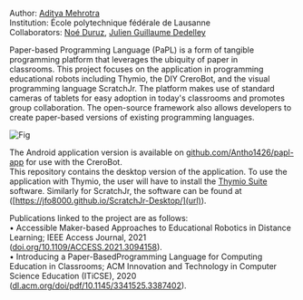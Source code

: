 Author: [Aditya Mehrotra](https://www.linkedin.com/in/mehrotraaditya/)  
Institution: École polytechnique fédérale de Lausanne  
Collaborators: [Noé Duruz](https://people.epfl.ch/noe.duruz?lang=en), [Julien Guillaume Dedelley](https://people.epfl.ch/julien.dedelley)

Paper-based Programming Language (PaPL) is a form of tangible programming platform that leverages the ubiquity of paper in classrooms. This project focuses on the application in programming educational robots including Thymio, the DIY CreroBot, and the visual programming language ScratchJr. The platform makes use of standard cameras of tablets for easy adoption in today's classrooms and promotes group collaboration. The open-source framework also allows developers to create paper-based versions of existing programming languages.  

![Fig](https://user-images.githubusercontent.com/4020043/124393409-07845a00-dd18-11eb-825e-68fdc681f850.jpg)



The Android application version is available on [github.com/Antho1426/papl-app](url) for use with the CreroBot.  
This repository contains the desktop version of the application. To use the application with Thymio, the user will have to install the [Thymio Suite](https://www.thymio.org/program/) software. Similarly for ScratchJr, the software can be found at ([https://jfo8000.github.io/ScratchJr-Desktop/](url)). 

Publications linked to the project are as follows:  
• Accessible Maker-based Approaches to Educational Robotics in Distance Learning; IEEE Access Journal, 2021 ([doi.org/10.1109/ACCESS.2021.3094158](url)).  
• Introducing a Paper-BasedProgramming Language for Computing Education in Classrooms; ACM Innovation and Technology in Computer Science Education (ITiCSE), 2020 ([dl.acm.org/doi/pdf/10.1145/3341525.3387402](url)). 

